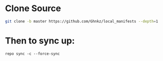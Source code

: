 # Clone Source

```bash
git clone -b master https://github.com/Ghnkz/local_manifests --depth=1 .repo/local_manifests
```
# Then to sync up:
```
repo sync -c --force-sync
```

